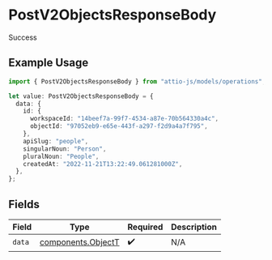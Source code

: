 # PostV2ObjectsResponseBody

Success

## Example Usage

```typescript
import { PostV2ObjectsResponseBody } from "attio-js/models/operations";

let value: PostV2ObjectsResponseBody = {
  data: {
    id: {
      workspaceId: "14beef7a-99f7-4534-a87e-70b564330a4c",
      objectId: "97052eb9-e65e-443f-a297-f2d9a4a7f795",
    },
    apiSlug: "people",
    singularNoun: "Person",
    pluralNoun: "People",
    createdAt: "2022-11-21T13:22:49.061281000Z",
  },
};
```

## Fields

| Field                                                    | Type                                                     | Required                                                 | Description                                              |
| -------------------------------------------------------- | -------------------------------------------------------- | -------------------------------------------------------- | -------------------------------------------------------- |
| `data`                                                   | [components.ObjectT](../../models/components/objectt.md) | :heavy_check_mark:                                       | N/A                                                      |